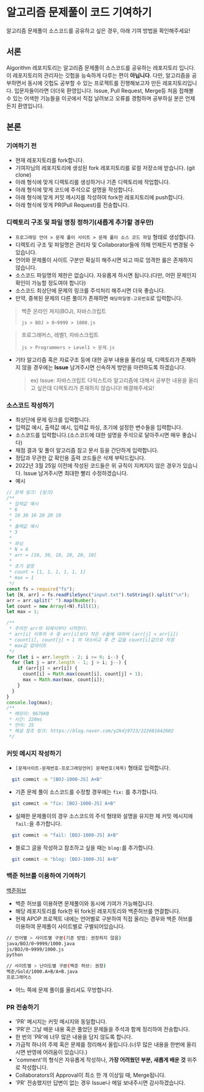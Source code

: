 # 알고리즘 문제풀이 코드 기여하기

알고리즘 문제풀이 소스코드를 공유하고 싶은 경우, 아래 기여 방법을 확인해주세요!

## 서론

Algorithm 레포지토리는 알고리즘 문제풀이 소스코드를 공유하는 레포지토리 입니다.
이 레포지토리의 관리자는 깃헙을 능숙하게 다루는 편이 **아닙니다**.
다만, 알고리즘을 공부하면서 동시에 깃헙도 공부할 수 있는 프로젝트를 진행해보고자 만든 레포지토리입니다.
입문자들이라면 더더욱 환영입니다.
Issue, Pull Request, Merge등 처음 접해볼 수 있는 어색한 기능들을 이곳에서 직접 날려보고 오류를 경험하며 공부하실 분은 언제든지 환영입니다.

## 본론

### 기여하기 전

- 현재 레포지토리를 fork합니다.
- 기여자님의 레포지토리에 생성된 fork 레포지토리를 로컬 저장소에 받습니다. (git clone)
- 아래 형식에 맞게 디렉토리를 생성하거나 기존 디렉토리에 작업합니다.
- 아래 형식에 맞게 코드에 주석으로 설명을 작성합니다.
- 아래 형식에 맞게 커밋 메시지를 작성하여 fork한 레포지토리에 push합니다.
- 아래 형식에 맞게 PR(Pull Request)를 전송합니다.

### 디렉토리 구조 및 파일 명칭 정하기(새롭게 추가할 경우만)

- `프로그래밍 언어 > 문제 풀이 사이트 > 문제 풀이 소스 코드 파일` 형태로 생성합니다.
- 디렉토리 구조 및 파일명은 관리자 및 Collaborator들에 의해 언제든지 변경될 수 있습니다.
- 언어와 문제풀이 사이트 구분만 확실히 해주시면 되고 따로 엄격한 룰은 존재하지 않습니다.
- 소스코드 파일명의 제한은 없습니다. 자유롭게 하시면 됩니다.(다만, 어떤 문제인지 확인이 가능할 정도여야 합니다)
- 소스코드 최상단에 문제의 링크를 주석처리 해주시면 더욱 좋습니다.
- 만약, 중복된 문제의 다른 풀이가 존재하면 `해당파일명-고유번호`로 입력합니다.

> 백준 온라인 져지(BOJ), 자바스크립트
>
> `js > BOJ > 0~9999 > 1000.js`

> 프로그래머스, 레벨1, 자바스크립트
>
> `js > Programmers > Level1 > 문제.js`

- 기타 알고리즘 혹은 자료구조 등에 대한 공부 내용을 올리실 때, 디렉토리가 존재하지 않을 경우에는 **Issue** 남겨주시면 신속하게 방안을 마련하도록 하겠습니다.
  > ex) Issue: 자바스크립트 다익스트라 알고리즘에 대해서 공부한 내용을 올리고 싶은데 디렉토리가 존재하지 않습니다! 해결해주세요!

### 소스코드 작성하기

- 최상단에 문제 링크를 입력합니다.
- 입력값 예시, 출력값 예시, 입력값 파싱, 초기에 설정한 변수들을 입력합니다.
- 소스코드를 입력합니다.(소스코드에 대한 설명을 주석으로 달아주시면 매우 좋습니다)
- 채점 결과 및 풀이 알고리즘 참고 문서 등을 간단하게 입력합니다.
- 정답과 무관한 값 확인용 출력 코드들은 삭제 부탁드립니다.
- 2022년 3월 25일 이전에 작성된 코드들은 위 규칙이 지켜지지 않은 경우가 있습니다. Issue 남겨주시면 최대한 빨리 수정하겠습니다.
- 예시

```js
// 문제 링크: {링크}
/**
 * 입력값 예시
 * 6
 * 10 30 10 20 20 10
 *
 * 출력값 예시
 * 3
 *
 * 파싱
 * N = 6
 * arr = [10, 30, 10, 20, 20, 10]
 *
 * 초기 설정
 * count = [1, 1, 1, 1, 1, 1]
 * max = 1
 */
const fs = require("fs");
let [N, arr] = fs.readFileSync("input.txt").toString().split("\n");
arr = arr.split(" ").map(Number);
let count = new Array(+N).fill(1);
let max = 1;

/**
 * 주어진 arr의 뒤에서부터 시작한다.
 * arr[i] 이후의 수 중 arr[i]보다 작은 수들에 대하여 (arr[j] < arr[i])
 * count[i], count[j] + 1 의 대소비교 후 큰 값을 count[i]값으로 지정
 * max값 업데이트
 */
for (let i = arr.length - 2; i >= 0; i--) {
  for (let j = arr.length - 1; j > i; j--) {
    if (arr[j] < arr[i]) {
      count[i] = Math.max(count[i], count[j] + 1);
      max = Math.max(max, count[i]);
    }
  }
}
console.log(max);
/**
 * 메모리: 9676KB
 * 시간: 220ms
 * 언어: JS
 * 해설 참조 링크: https://blog.naver.com/y2kdj9723/222681642602
 */
```

### 커밋 메시지 작성하기

- `[문제사이트-문제번호-프로그래밍언어] 문제번호(제목)` 형태로 입력합니다.

```sh
  git commit -m "[BOJ-1000-JS] A+B"
```

- 기존 문제 풀이 소스코드를 수정할 경우에는 `fix:` 를 추가합니다.

```sh
  git commit -m "fix: [BOJ-1000-JS] A+B"
```

- 실패한 문제풀이의 경우 소스코드의 주석 형태와 설명을 유지한 체 커밋 메시지에 `fail:`을 추가합니다.

```sh
  git commit -m "fail: [BOJ-1000-JS] A+B"
```

- 블로그 글을 작성하고 참조하고 싶을 때는 `blog:`를 추가합니다.

```sh
  git commit -m "blog: [BOJ-1000-JS] A+B"
```

### 백준 허브를 이용하여 기여하기

[백준허브](https://github.com/BaekjoonHub/BaekjoonHub)

- 백준 허브를 이용하면 문제풀이와 동시에 기여가 가능해집니다.
- 해당 레포지토리를 fork한 뒤 fork된 레포지토리와 백준허브를 연결합니다.
- 현재 APOP 프로젝트 내에는 언어별로 구분하여 직접 올리는 경우와 백준 허브를 이용하여 문제풀이 사이트별로 구별되어있습니다.

```sh
// 언어별 > 사이트별 구분(기존 방법: 권장하지 않음)
java/BOJ/0~9999/1000.java
js/BOJ/0~9999/1000.js
python

// 사이트별 > 난이도별 구분(백준 허브: 권장)
백준/Gold/1000.A+B/A+B.java
프로그래머스

```

- 어느 쪽에 문제 풀이를 올리셔도 무방합니다.

### PR 전송하기

- 'PR' 메시지는 커밋 메시지와 동일합니다.
- 'PR'은 그날 배운 내용 혹은 풀었던 문제들을 주석과 함께 정리하여 전송합니다.
- 한 번의 'PR'에 너무 많은 내용을 담지 않도록 합니다.
- 가급적 하나의 주제 혹은 문제를 정리해서 올립니다.(너무 많은 내용을 한번에 올리시면 반영에 어려움이 있습니다.)
- 'comment'의 형식은 자유롭게 작성하나, **가장 어려웠던 부분, 새롭게 배운 것** 위주로 작성합니다.
- Collaborators의 Approval이 최소 한 개 이상일 때, Merge됩니다.
- 'PR' 전송했지만 답변이 없는 경우 Issue나 메일 보내주시면 감사하겠습니다.

